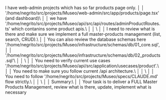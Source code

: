 I have web-admin projects which has so far products page only.                                                                        │
│   '/home/negrito/src/projects/Museo/web-admin/src/app/products/page.tsx' (and dashboard)\                                               │
│   we have '/home/negrito/src/projects/Museo/api/src/api/routes/adminProductRoutes.ts' which contanins some product apis.\               │
│   \                                                                                                                                     │
│   I need to review what is there and make sure we implement a full master-products management (list, search, CRUD).\                    │
│   You can also review the database schemas here '/home/negrito/src/projects/Museo/infrastructure/schemas/db/01_core.sql',               │
│   '/home/negrito/src/projects/Museo/infrastructure/schemas/db/02_products.sql'\                                                         │
│   \                                                                                                                                     │
│   You need to verify current use cases '/home/negrito/src/projects/Museo/api/src/application/usecases/product'.\                        │
│   You need to make sure you follow current /api architecture.\                                                                          │
│   \                                                                                                                                     │
│   You need to follow '/home/negrito/src/projects/Museo/specs/CLAUDE.md' flow strictly.\                                                 │
│   \                                                                                                                                     │
│   Summary:\                                                                                                                             │
│   Your task is to deliver a FULL Master Products Management, review what is there, update, implement what is necessary